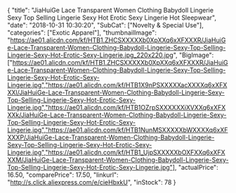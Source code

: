 {
	"title": "JiaHuiGe Lace Transparent Women Clothing Babydoll Lingerie Sexy Top Selling Lingerie Sexy Hot Erotic Sexy Lingerie Hot Sleepwear",
	"date": "2018-10-31 10:30:20",
	"SubCat": ["Novelty & Special Use"],
	"categories": ["Exotic Apparel"],
	"thumbnailImage": "https://ae01.alicdn.com/kf/HTB1.ZHCSXXXXXb0XpXXq6xXFXXXR/JiaHuiGe-Lace-Transparent-Women-Clothing-Babydoll-Lingerie-Sexy-Top-Selling-Lingerie-Sexy-Hot-Erotic-Sexy-Lingerie.jpg_220x220.jpg",
	"BigImage": ["https://ae01.alicdn.com/kf/HTB1.ZHCSXXXXXb0XpXXq6xXFXXXR/JiaHuiGe-Lace-Transparent-Women-Clothing-Babydoll-Lingerie-Sexy-Top-Selling-Lingerie-Sexy-Hot-Erotic-Sexy-Lingerie.jpg","https://ae01.alicdn.com/kf/HTB1X9nPSXXXXXacXXXXq6xXFXXXl/JiaHuiGe-Lace-Transparent-Women-Clothing-Babydoll-Lingerie-Sexy-Top-Selling-Lingerie-Sexy-Hot-Erotic-Sexy-Lingerie.jpg","https://ae01.alicdn.com/kf/HTB1OZrpSXXXXXXiXVXXq6xXFXXXk/JiaHuiGe-Lace-Transparent-Women-Clothing-Babydoll-Lingerie-Sexy-Top-Selling-Lingerie-Sexy-Hot-Erotic-Sexy-Lingerie.jpg","https://ae01.alicdn.com/kf/HTB1NunMSXXXXXbWXXXXq6xXFXXXP/JiaHuiGe-Lace-Transparent-Women-Clothing-Babydoll-Lingerie-Sexy-Top-Selling-Lingerie-Sexy-Hot-Erotic-Sexy-Lingerie.jpg","https://ae01.alicdn.com/kf/HTB1_UjpSXXXXXbOXFXXq6xXFXXXM/JiaHuiGe-Lace-Transparent-Women-Clothing-Babydoll-Lingerie-Sexy-Top-Selling-Lingerie-Sexy-Hot-Erotic-Sexy-Lingerie.jpg"],
	"actualPrice": 16.50,
	"comparePrice": 17.50,
	"linkurl": "http://s.click.aliexpress.com/e/cieHbxkU",
	"inStock": 78
}
